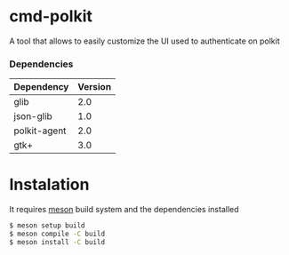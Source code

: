 # cmd-polkit

A tool that allows to easily customize the UI used to authenticate on polkit

### Dependencies

| Dependency   | Version |
|--------------|---------|
| glib 	       | 2.0     |
| json-glib    | 1.0     |
| polkit-agent | 2.0     |
| gtk+ 	       | 3.0     |

# Instalation

 It requires [meson](https://mesonbuild.com/index.html) build system and the dependencies installed
 
  
```bash
$ meson setup build
$ meson compile -C build
$ meson install -C build
```
